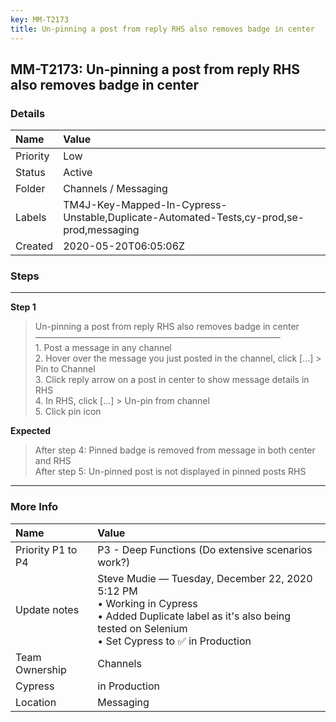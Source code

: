 ```yaml
---
key: MM-T2173
title: Un-pinning a post from reply RHS also removes badge in center
---
```


## MM-T2173: Un-pinning a post from reply RHS also removes badge in center

### Details

| Name     | Value                                                                                   |
| :------- | :-------------------------------------------------------------------------------------- |
| Priority | Low                                                                                     |
| Status   | Active                                                                                  |
| Folder   | Channels / Messaging                                                                    |
| Labels   | TM4J-Key-Mapped-In-Cypress-Unstable,Duplicate-Automated-Tests,cy-prod,se-prod,messaging |
| Created  | 2020-05-20T06:05:06Z                                                                    |

### Steps

<hr/>

**Step 1**

> <article>Un-pinning a post from reply RHS also removes badge in center<br>————————————————————————————<br>1. Post a message in any channel<br>2. Hover over the message you just posted in the channel, click [...] &gt; Pin to Channel<br>3. Click reply arrow on a post in center to show message details in RHS<br>4. In RHS, click [...] &gt; Un-pin from channel<br>5. Click pin icon</article>

**Expected**

> <article>After step 4: Pinned badge is removed from message in both center and RHS<br>After step 5: Un-pinned post is not displayed in pinned posts RHS</article>

<hr/>

### More Info

| Name              | Value                                                                                                                                                                         |
| :---------------- | :---------------------------------------------------------------------------------------------------------------------------------------------------------------------------- |
| Priority P1 to P4 | P3 - Deep Functions (Do extensive scenarios work?)                                                                                                                            |
| Update notes      | Steve Mudie — Tuesday, December 22, 2020 5:12 PM<br>• Working in Cypress<br>• Added Duplicate label as it's also being tested on Selenium<br>• Set Cypress to ✅ in Production |
| Team Ownership    | Channels                                                                                                                                                                      |
| Cypress           | in Production                                                                                                                                                                 |
| Location          | Messaging                                                                                                                                                                     |
